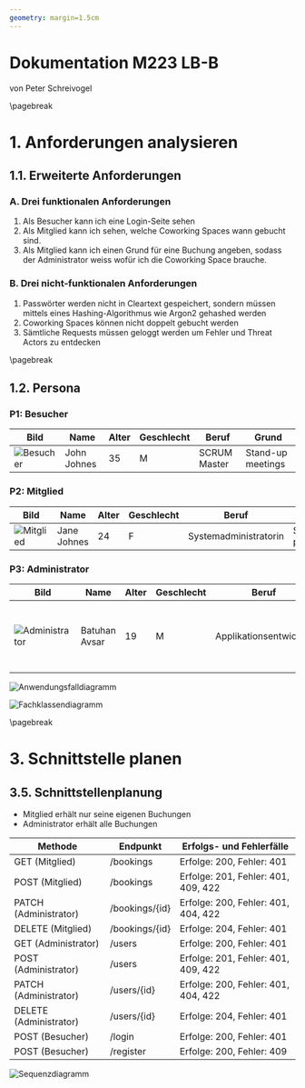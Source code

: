 ```yaml
---
geometry: margin=1.5cm
---
```


# Dokumentation M223 LB-B

von Peter Schreivogel

\pagebreak

# 1. Anforderungen analysieren

## 1.1. Erweiterte Anforderungen

### A. Drei funktionalen Anforderungen

1. Als Besucher kann ich eine Login-Seite sehen
2. Als Mitglied kann ich sehen, welche Coworking Spaces wann gebucht sind.
3. Als Mitglied kann ich einen Grund für eine Buchung angeben, sodass der
   Administrator weiss wofür ich die Coworking Space brauche.

### B. Drei nicht-funktionalen Anforderungen

1. Passwörter werden nicht in Cleartext gespeichert, sondern müssen mittels
   eines Hashing-Algorithmus wie Argon2 gehashed werden
2. Coworking Spaces können nicht doppelt gebucht werden
3. Sämtliche Requests müssen geloggt werden um Fehler und Threat Actors zu entdecken

\pagebreak

## 1.2. Persona

### P1: Besucher

| Bild                          | Name        | Alter | Geschlecht | Beruf        | Grund             |
| ----------------------------- | ----------- | ----- | ---------- | ------------ | ----------------- |
| ![Besucher](img/besucher.jpg) | John Johnes | 35    | M          | SCRUM Master | Stand-up meetings |

### P2: Mitglied

| Bild                          | Name        | Alter | Geschlecht | Beruf                 | Grund                           |
| ----------------------------- | ----------- | ----- | ---------- | --------------------- | ------------------------------- |
| ![Mitglied](img/mitglied.jpg) | Jane Johnes | 24    | F          | Systemadministratorin | Systemmigration planen mit Team |

### P3: Administrator

| Bild                                    | Name          | Alter | Geschlecht | Beruf                  | Grund                                         |
| --------------------------------------- | ------------- | ----- | ---------- | ---------------------- | --------------------------------------------- |
| ![Administrator](img/administrator.jpg) | Batuhan Avsar | 19    | M          | Applikationsentwickler | Neue Web-Applikation an Investoren vorstellen |

![Anwendungsfalldiagramm](img/usecase.svg)

![Fachklassendiagramm](img/class.svg)

\pagebreak

# 3. Schnittstelle planen

## 3.5. Schnittstellenplanung

- Mitglied erhält nur seine eigenen Buchungen
- Administrator erhält alle Buchungen

| Methode                | Endpunkt       | Erfolgs- und Fehlerfälle            |
| ---------------------- | -------------- | ----------------------------------- |
| GET (Mitglied)         | /bookings      | Erfolge: 200, Fehler: 401           |
| POST (Mitglied)        | /bookings      | Erfolge: 201, Fehler: 401, 409, 422 |
| PATCH (Administrator)  | /bookings/{id} | Erfolge: 200, Fehler: 401, 404, 422 |
| DELETE (Mitglied)      | /bookings/{id} | Erfolge: 204, Fehler: 401           |
| GET (Administrator)    | /users         | Erfolge: 200, Fehler: 401           |
| POST (Administrator)   | /users         | Erfolge: 201, Fehler: 401, 409, 422 |
| PATCH (Administrator)  | /users/{id}    | Erfolge: 200, Fehler: 401, 404, 422 |
| DELETE (Administrator) | /users/{id}    | Erfolge: 204, Fehler: 401           |
| POST (Besucher)        | /login         | Erfolge: 200, Fehler: 401           |
| POST (Besucher)        | /register      | Erfolge: 200, Fehler: 409           |

![Sequenzdiagramm](img/sequence.svg)
